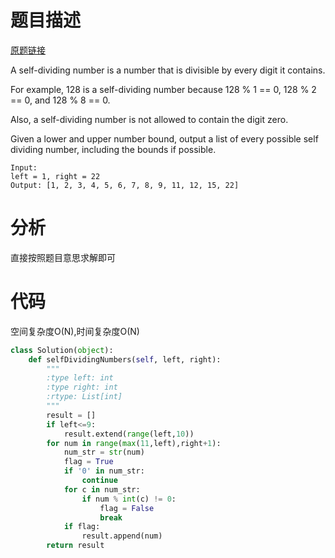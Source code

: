 
# 题目描述
[原题链接](https://leetcode.com/problems/self-dividing-numbers/)

A self-dividing number is a number that is divisible by every digit it contains.

For example, 128 is a self-dividing number because 128 % 1 == 0, 128 % 2 == 0, and 128 % 8 == 0.

Also, a self-dividing number is not allowed to contain the digit zero.

Given a lower and upper number bound, output a list of every possible self dividing number, including the bounds if possible.



```
Input: 
left = 1, right = 22
Output: [1, 2, 3, 4, 5, 6, 7, 8, 9, 11, 12, 15, 22]
```

<!--more-->

# 分析
直接按照题目意思求解即可


# 代码
空间复杂度O(N),时间复杂度O(N)
```Python
class Solution(object):
    def selfDividingNumbers(self, left, right):
        """
        :type left: int
        :type right: int
        :rtype: List[int]
        """
        result = []
        if left<=9:
            result.extend(range(left,10))
        for num in range(max(11,left),right+1):
            num_str = str(num)
            flag = True
            if '0' in num_str:
                continue
            for c in num_str:
                if num % int(c) != 0:
                    flag = False
                    break
            if flag:
                result.append(num)
        return result
```
            